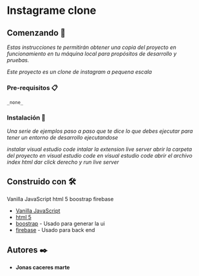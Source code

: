 # Instagrame clone

## Comenzando 🚀

_Estas instrucciones te permitirán obtener una copia del proyecto en funcionamiento en tu máquina local para propósitos de desarrollo y pruebas._

_Este proyecto es un clone de instagram a pequena escala_

### Pre-requisitos 📋
    _none_

### Instalación 🔧

_Una serie de ejemplos paso a paso que te dice lo que debes ejecutar para tener un entorno de desarrollo ejecutandose_

_instalar visual estudio code_
_intalar la extension live server_
_abrir la carpeta del proyecto en visual estudio code_
_en visual estudio code abrir el archivo index html dar click derecho y run live server_


## Construido con 🛠️
Vanilla JavaScript
    html 5
    boostrap
    firebase

* [Vanilla JavaScript]()
* [html 5](https://www.w3schools.com/html//) 
* [boostrap](https://getbootstrap.com) - Usado para generar la ui
* [firebase](https://firebase.google.com/?authuser=0) - Usado para back end


## Autores ✒️

* **Jonas caceres marte**
